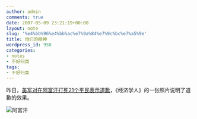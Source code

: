 ```yaml
---
author: admin
comments: true
date: 2007-05-09 23:21:19+00:00
layout: note
slug: '%e4%bb%96%e4%bb%ac%e7%9a%84%e7%9c%bc%e7%a5%9e'
title: 他们的眼神
wordpress_id: 950
categories:
- notes
- 不好归类
tags:
- 不好归类
---
```


昨日，[美军对在阿富汗打死21个平民表示道歉](http://news.bbc.co.uk/chinese/simp/hi/newsid_6640000/newsid_6640400/6640487.stm)，《经济学人》的一张照片说明了道歉的效果。

![阿富汗](http://farm1.static.flickr.com/231/491682525_6696c6d90c.jpg?v=0)
